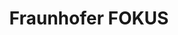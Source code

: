---
# Display name
title: Fraunhofer FOKUS

# Username (this should match the folder name)
authors:
- fokus

# Is this the primary user of the site?
superuser: true

# Organizations/Affiliations
organizations:
- name: Fraunhofer-Gesellschaft zur Förderung der angewandten Forschung e. V.
  url: ""
---